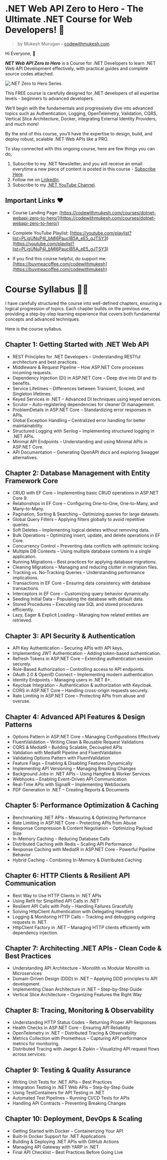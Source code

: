 
# .NET Web API Zero to Hero - The Ultimate .NET Course for Web Developers! 🚀
> by Mukesh Murugan - [codewithmukesh.com](https://codewithmukesh.com/courses/dotnet-webapi-zero-to-hero/)

Hi Everyone, 👋

_**NET Web API Zero to Hero**_ is  a Course for .NET Developers to learn .NET Web API Development effectively, with practical guides and complete source codes attached.

![.NET Zero to Hero Series](/assets/dotnet-webapi-zero-to-hero-banner.png)

This FREE course is carefully designed for .NET developers of all expertise levels - beginners to advanced developers.

We’ll begin with the fundamentals and progressively dive into advanced topics such as Authentication, Logging, OpenTelemetry, Validation, CQRS, Vertical Slice Architecture, Docker, integrating External Identity Providers, and much more!

By the end of this course, you’ll have the expertise to design, build, and deploy robust, scalable .NET Web APIs like a PRO.

To stay connected with this ongoing course, here are few things you can do,
1. Subscribe to my .NET Newsletter, and you will receive an email everytime a new piece of content is posted in this course - [Subscribe Here](https://newsletter.codewithmukesh.com/).
2. Follow me on [LinkedIn](https://www.linkedin.com/in/iammukeshm/).
3. Subscribe to my [.NET YouTube Channel](https://www.youtube.com/@codewithmukesh?sub_confirmation=1).


## Important Links ❤️

- Course Landing Page: [https://codewithmukesh.com/courses/dotnet-webapi-zero-to-hero/](https://codewithmukesh.com/courses/dotnet-webapi-zero-to-hero/)

- Complete YouTube Playlist: [https://youtube.com/playlist?list=PLigUNuP4l_bMl6PaucIB5A_eE5_gJTSY3](https://youtube.com/playlist?list=PLigUNuP4l_bMl6PaucIB5A_eE5_gJTSY3)

- If you find this course helpful, do support me: [https://buymeacoffee.com/codewithmukesh](https://buymeacoffee.com/codewithmukesh) 

# Course Syllabus 👨‍🚀

I have carefully structured the course into well-defined chapters, ensuring a logical progression of topics. Each chapter builds on the previous one, providing a step-by-step learning experience that covers both fundamental concepts and advanced techniques.

Here is the course syllabus.

## Chapter 1: Getting Started with .NET Web API

- REST Principles for .NET Developers – Understanding RESTful architecture and best practices.  
- Middleware & Request Pipeline – How ASP.NET Core processes incoming requests.  
- Dependency Injection (DI) in ASP.NET Core – Deep dive into DI and its benefits.  
- Service Lifetimes – Differences between Transient, Scoped, and Singleton lifetimes.  
- Keyed Services in .NET – Advanced DI techniques using keyed services.  
- Scrutor – Auto-registering dependencies for cleaner DI management.  
- ProblemDetails in ASP.NET Core – Standardizing error responses in APIs.  
- Global Exception Handling – Centralized error handling for better maintainability.  
- Structured Logging with Serilog – Implementing structured logging in .NET APIs.  
- Minimal API Endpoints – Understanding and using Minimal APIs in ASP.NET Core.  
- API Documentation – Generating OpenAPI docs and exploring Swagger alternatives.  

## Chapter 2: Database Management with Entity Framework Core

- CRUD with EF Core – Implementing basic CRUD operations in ASP.NET Core 9.  
- Relationships in EF Core – Configuring One-to-One, One-to-Many, and Many-to-Many.  
- Pagination, Sorting & Searching – Optimizing queries for large datasets.  
- Global Query Filters – Applying filters globally to avoid repetitive queries.  
- Soft Deletes – Implementing logical deletes without removing data.  
- Bulk Operations – Optimizing insert, update, and delete operations in EF Core.  
- Concurrency Control – Preventing data conflicts with optimistic locking.  
- Multiple DB Contexts – Using multiple database contexts in a single application.  
- Running Migrations – Best practices for applying database migrations.  
- Cleaning Migrations – Managing and reducing clutter in migration files.  
- Tracking vs. No-Tracking Queries – Understanding performance implications.  
- Transactions in EF Core – Ensuring data consistency with database transactions.  
- Interceptors in EF Core – Customizing query behavior dynamically.  
- Seeding Initial Data – Populating the database with default data.  
- Stored Procedures – Executing raw SQL and stored procedures efficiently.  
- Lazy, Eager & Explicit Loading – Managing how related entities are retrieved.  

## Chapter 3: API Security & Authentication  

- API Key Authentication – Securing APIs with API keys.  
- Implementing JWT Authentication – Adding token-based authentication.  
- Refresh Tokens in ASP.NET Core – Extending authentication session securely.  
- Role-Based Authorization – Controlling access to API endpoints.  
- OAuth 2.0 & OpenID Connect – Implementing modern authentication.  
- Identity Endpoints – Managing users in .NET 8+.  
- Keycloak Integration – Authentication & authorization with Keycloak.  
- CORS in ASP.NET Core – Handling cross-origin requests securely.  
- Rate Limiting in ASP.NET Core – Protecting APIs from abuse and overuse.  

## Chapter 4: Advanced API Features & Design Patterns  

- Options Pattern in ASP.NET Core – Managing Configurations Effectively  
- FluentValidation – Writing Clean & Reusable Request Validations  
- CQRS & MediatR – Building Scalable, Decoupled APIs  
- Validation with MediatR Pipeline and FluentValidation
- Validating Options Pattern with FluentValidation
- Feature Flags – Enabling & Disabling Features Dynamically  
- Implementing API Versioning – Managing Breaking Changes
- Background Jobs in .NET APIs – Using Hangfire & Worker Services  
- Webhooks – Enabling Event-Driven API Communication  
- Real-Time APIs with SignalR – Implementing WebSockets  
- PDF Generation in .NET – Creating Reports & Documents  

## Chapter 5: Performance Optimization & Caching  
- Benchmarking .NET APIs – Measuring & Optimizing Performance  
- Rate Limiting in ASP.NET Core – Protecting APIs from Abuse  
- Response Compression & Content Negotiation – Optimizing Payload Size  
- In-Memory Caching – Reducing Database Calls  
- Distributed Caching with Redis – Scaling API Performance
- Response Caching with MediatR in ASP.NET Core - Powerful Pipeline Behavior
- Hybrid Caching – Combining In-Memory & Distributed Caching  

## Chapter 6: HTTP Clients & Resilient API Communication

- Best Way to Use HTTP Clients in .NET APIs  
- Using Refit for Simplified API Calls in .NET  
- Resilient API Calls with Polly – Handling Failures Gracefully  
- Solving HttpClient Authentication with Delegating Handlers
- Logging & Monitoring HTTP Calls – Tracking and debugging outgoing requests in .NET.
- HttpClient Factory in .NET – Managing HTTP clients efficiently with dependency injection.

## Chapter 7: Architecting .NET APIs - Clean Code & Best Practices  
- Understanding API Architecture – Monolith vs Modular Monolith vs Microservices  
- Domain-Driven Design (DDD) in .NET – Applying DDD principles to API development.
- Implementing Clean Architecture in .NET – Step-by-Step Guide  
- Vertical Slice Architecture – Organizing Features the Right Way

## Chapter 8: Tracing, Monitoring & Observability  
- Understanding HTTP Status Codes – Returning Proper API Responses  
- Health Checks in ASP.NET Core – Ensuring API Reliability  
- OpenTelemetry in .NET – Distributed Tracing & Observability  
- Metrics Collection with Prometheus – Capturing API performance metrics for monitoring.
- Distributed Tracing with Jaeger & Zipkin – Visualizing API request flows across services.

## Chapter 9: Testing & Quality Assurance  
- Writing Unit Tests for .NET APIs – Best Practices  
- Integration Testing in .NET Web APIs – Step-by-Step Guide  
- Using TestContainers for API Testing in .NET  
- Automated Test Pipelines – Running CI/CD Tests for APIs  
- Handling API Contracts – Preventing Breaking Changes

## Chapter 10: Deployment, DevOps & Scaling  
- Getting Started with Docker – Containerizing Your API  
- Built-In Docker Support for .NET Applications
- Building & Deploying .NET APIs with GitHub Actions  
- Managing API Gateway with YARP in .NET
- Final API Checklist – Best Practices Before Going Live  

